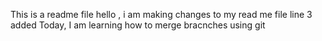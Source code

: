 This is a readme file
hello , i am making changes to my read me file
line 3 added
Today, I am learning how to merge bracnches using git

